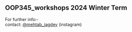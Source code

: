 ## OOP345_workshops 2024 Winter Term

For further info:- <br>
contact: [@mehtab_jagdey](https://www.instagram.com/mehtab_jagdey/?next=%2F) (instagram)
